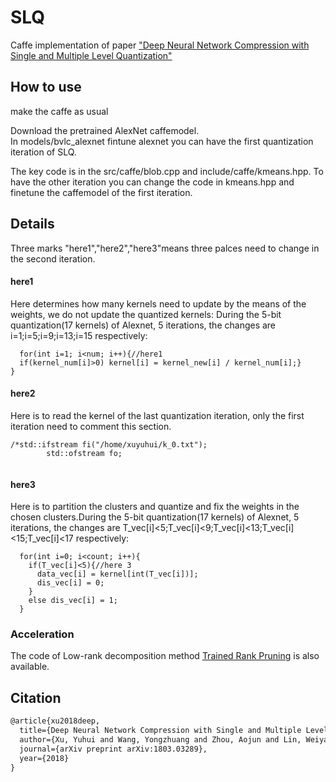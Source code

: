 # SLQ
Caffe implementation of paper ["Deep Neural Network Compression with Single and Multiple Level Quantization"](https://arxiv.org/pdf/1803.03289.pdf)<br>

## How to use
make the caffe as usual<br>

Download the pretrained AlexNet caffemodel. <br>
In models/bvlc_alexnet fintune alexnet you can have the first quantization iteration of SLQ. <br>

The key code is in the src/caffe/blob.cpp and include/caffe/kmeans.hpp. To have the other iteration you can change the code in kmeans.hpp and finetune the caffemodel of the first iteration.<br>

## Details
Three marks "here1","here2","here3"means three palces need to change in the second iteration.
#### here1
Here determines how many kernels need to update by the means of the weights, we do not update the quantized kernels:
During the 5-bit quantization(17 kernels) of Alexnet, 5 iterations, the changes are i=1;i=5;i=9;i=13;i=15 respectively:
```
  for(int i=1; i<num; i++){//here1
  if(kernel_num[i]>0) kernel[i] = kernel_new[i] / kernel_num[i];}
}
```

#### here2
Here is to read the kernel of the last quantization iteration, only the first iteration need to comment this section.
```
/*std::ifstream fi("/home/xuyuhui/k_0.txt");
        std::ofstream fo;	
        
```
#### here3
Here is to partition the clusters and quantize and fix the weights in the chosen clusters.During the 5-bit quantization(17 kernels) of Alexnet, 5 iterations, the changes are T_vec[i]<5;T_vec[i]<9;T_vec[i]<13;T_vec[i]<15;T_vec[i]<17 respectively:
```
  for(int i=0; i<count; i++){
    if(T_vec[i]<5){//here 3
      data_vec[i] = kernel[int(T_vec[i])];
      dis_vec[i] = 0;
    }
    else dis_vec[i] = 1;
  }
```


### Acceleration
The code of Low-rank decomposition method [Trained Rank Pruning](https://github.com/yuhuixu1993/Trained-Rank-Pruning) is also available. 

## Citation
```latex
@article{xu2018deep,
  title={Deep Neural Network Compression with Single and Multiple Level Quantization},
  author={Xu, Yuhui and Wang, Yongzhuang and Zhou, Aojun and Lin, Weiyao and Xiong, Hongkai},
  journal={arXiv preprint arXiv:1803.03289},
  year={2018}
}
